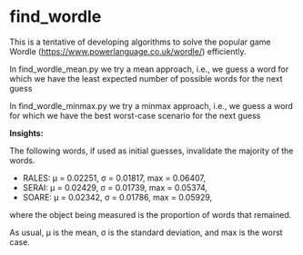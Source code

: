 # find_wordle

This is a tentative of developing algorithms to solve the popular game Wordle (https://www.powerlanguage.co.uk/wordle/) efficiently.

In find_wordle_mean.py we try a mean approach, i.e., we guess a word for which we have the least expected number of possible words for the next guess

In find_wordle_minmax.py we try a minmax approach, i.e., we guess a word for which we have the best worst-case scenario for the next guess


**Insights:**

The following words, if used as initial guesses, invalidate the majority of the words.

- RALES: μ = 0.02251, σ = 0.01817, max = 0.06407,
- SERAI: μ = 0.02429, σ = 0.01739, max = 0.05374,
- SOARE: μ = 0.02342, σ = 0.01786, max = 0.05929,

where the object being measured is the proportion of words that remained.

As usual, μ is the mean, σ is the standard deviation, and max is the worst case.
